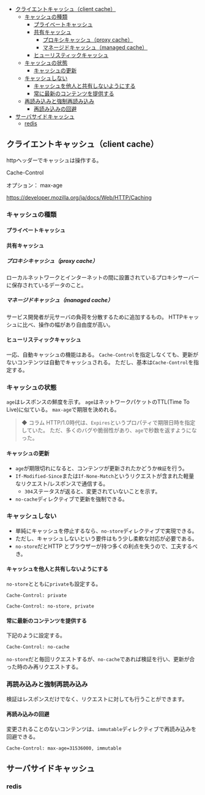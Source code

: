 - [クライエントキャッシュ（client cache）](#クライエントキャッシュclient-cache)
  - [キャッシュの種類](#キャッシュの種類)
    - [プライベートキャッシュ](#プライベートキャッシュ)
    - [共有キャッシュ](#共有キャッシュ)
      - [プロキシキャッシュ（proxy cache）](#プロキシキャッシュproxy-cache)
      - [マネージドキャッシュ（managed cache）](#マネージドキャッシュmanaged-cache)
    - [ヒューリスティックキャッシュ](#ヒューリスティックキャッシュ)
  - [キャッシュの状態](#キャッシュの状態)
    - [キャッシュの更新](#キャッシュの更新)
  - [キャッシュしない](#キャッシュしない)
    - [キャッシュを他人と共有しないようにする](#キャッシュを他人と共有しないようにする)
    - [常に最新のコンテンツを提供する](#常に最新のコンテンツを提供する)
  - [再読み込みと強制再読み込み](#再読み込みと強制再読み込み)
    - [再読み込みの回避](#再読み込みの回避)
- [サーバサイドキャッシュ](#サーバサイドキャッシュ)
  - [redis](#redis)


## クライエントキャッシュ（client cache）
httpヘッダーでキャッシュは操作する。

Cache-Control

オプション：
max-age

https://developer.mozilla.org/ja/docs/Web/HTTP/Caching

### キャッシュの種類
#### プライベートキャッシュ


#### 共有キャッシュ
##### プロキシキャッシュ（proxy cache）
ローカルネットワークとインターネットの間に設置されているプロキシサーバーに保存されているデータのこと。


##### マネージドキャッシュ（managed cache）
サービス開発者が元サーバの負荷を分散するために追加するもの。
HTTPキャッシュに比べ、操作の幅があり自由度が高い。

#### ヒューリスティックキャッシュ
一応、自動キャッシュの機能はある。
`Cache-Control`を指定しなくても、更新がないコンテンツは自動でキャッシュされる。
ただし、基本は`Cache-Control`を指定する。


### キャッシュの状態
`age`はレスポンスの鮮度を示す。
`age`はネットワークパケットのTTL(Time To Live)に似ている。
`max-age`で期限を決めれる。

> ◆ コラム
> HTTP/1.0時代は、`Expires`というプロパティで期限日時を指定していた。
> ただ、多くのバグや脆弱性があり、`age`で秒数を返すようになった。

#### キャッシュの更新
- `age`が期限切れになると、コンテンツが更新されたかどうか`検証`を行う。
- `If-Modified-Since`または`If-None-Match`というリクエストが含まれた軽量なリクエスト/レスポンスで通信する。
  - `304`ステータスが返ると、変更されていないことを示す。
- `no-cache`ディレクティブで更新を強制できる。

### キャッシュしない
- 単純にキャッシュを停止するなら、`no-store`ディレクティブで実現できる。
- ただし、キャッシュしないという要件はもう少し柔軟な対応が必要である。
- `no-store`だとHTTP とブラウザーが持つ多くの利点を失うので、工夫するべき。

#### キャッシュを他人と共有しないようにする
`no-store`とともに`private`も設定する。
```
Cache-Control: private
```
```
Cache-Control: no-store, private
```


#### 常に最新のコンテンツを提供する
下記のように設定する。
```
Cache-Control: no-cache
```

`no-store`だと毎回リクエストするが、`no-cache`であれば検証を行い、更新が合った時のみ再リクエストする。


### 再読み込みと強制再読み込み
検証はレスポンスだけでなく、リクエストに対しても行うことができます。

#### 再読み込みの回避
変更されることのないコンテンツは、`immutable`ディレクティブで再読み込みを回避できる。
```
Cache-Control: max-age=31536000, immutable
```


## サーバサイドキャッシュ
### redis
